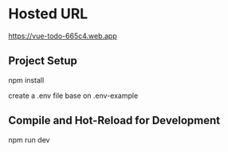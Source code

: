 # Hosted URL
https://vue-todo-665c4.web.app

## Project Setup

npm install

create a .env file base on .env-example

## Compile and Hot-Reload for Development

npm run dev